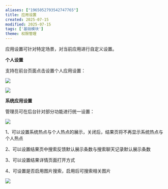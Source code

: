 ```yaml
---
aliases: ["1965052793542747765"]
title: 应用设置
created: 2025-07-15
modified: 2025-07-15
tags: ['基础模块']
theme: 权限管理
---
```


应用设置可针对特定场景，对当前应用进行自定义设置。

**个人设置**

支持在前台页面点击设置个人应用设置：

![](2e725a34e23c955755c020a81f499f60.jpg)

![](8dce3cbca04defc4bb8cdbb1a54df0cb.jpg)

**系统应用设置**

管理员可在后台针对部分功能进行统一设置：

![](8abe96e6b230cc1f5263de1a2180d2d5.jpg)

1、可以设置系统热点与个人热点的展示，关闭后，结果页将不再显示系统热点与个人热点

2、可以设置结果页中搜索反馈默认展示条数与搜索聊天记录默认展示条数

3、可以设置结果详情页面打开方式

4、可设置是否启用图片搜索，启用后可搜索相关图片

![](d042d8479014e66f358c52dba95a3f80.jpg)